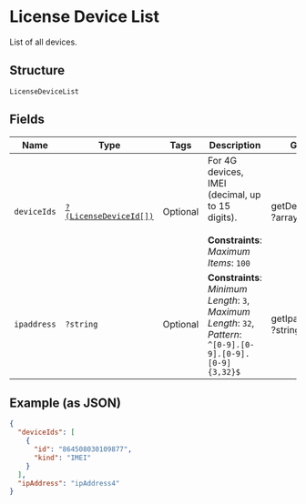 
# License Device List

List of all devices.

## Structure

`LicenseDeviceList`

## Fields

| Name | Type | Tags | Description | Getter | Setter |
|  --- | --- | --- | --- | --- | --- |
| `deviceIds` | [`?(LicenseDeviceId[])`](../../doc/models/license-device-id.md) | Optional | For 4G devices, IMEI (decimal, up to 15 digits).<br><br>**Constraints**: *Maximum Items*: `100` | getDeviceIds(): ?array | setDeviceIds(?array deviceIds): void |
| `ipaddress` | `?string` | Optional | **Constraints**: *Minimum Length*: `3`, *Maximum Length*: `32`, *Pattern*: `^[0-9].[0-9].[0-9].[0-9]{3,32}$` | getIpaddress(): ?string | setIpaddress(?string ipaddress): void |

## Example (as JSON)

```json
{
  "deviceIds": [
    {
      "id": "864508030109877",
      "kind": "IMEI"
    }
  ],
  "ipAddress": "ipAddress4"
}
```

